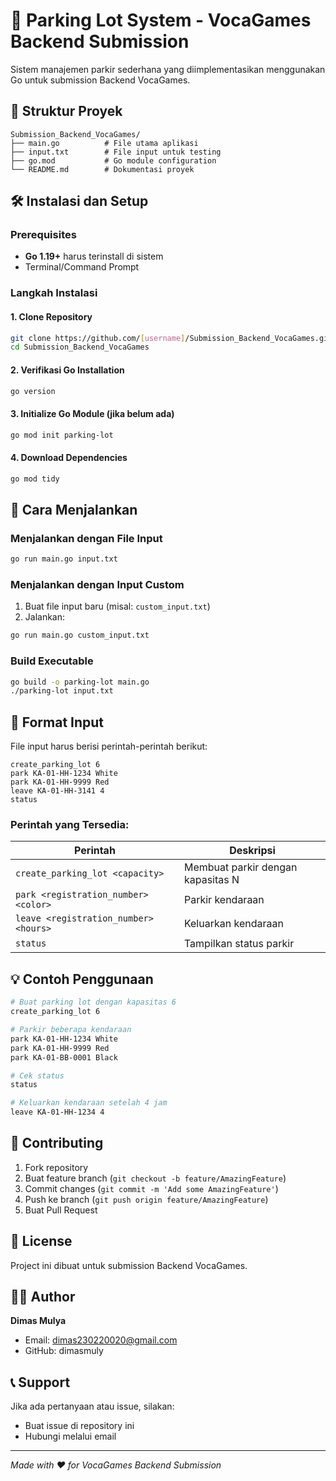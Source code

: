 # 🚗 Parking Lot System - VocaGames Backend Submission

Sistem manajemen parkir sederhana yang diimplementasikan menggunakan Go untuk submission Backend VocaGames.

## 📁 Struktur Proyek

```
Submission_Backend_VocaGames/
├── main.go          # File utama aplikasi
├── input.txt        # File input untuk testing
├── go.mod           # Go module configuration
└── README.md        # Dokumentasi proyek
```

## 🛠️ Instalasi dan Setup

### Prerequisites
- **Go 1.19+** harus terinstall di sistem
- Terminal/Command Prompt

### Langkah Instalasi

#### 1. Clone Repository
```bash
git clone https://github.com/[username]/Submission_Backend_VocaGames.git
cd Submission_Backend_VocaGames
```

#### 2. Verifikasi Go Installation
```bash
go version
```

#### 3. Initialize Go Module (jika belum ada)
```bash
go mod init parking-lot
```

#### 4. Download Dependencies
```bash
go mod tidy
```

## 🚀 Cara Menjalankan

### Menjalankan dengan File Input
```bash
go run main.go input.txt
```

### Menjalankan dengan Input Custom
1. Buat file input baru (misal: `custom_input.txt`)
2. Jalankan:
```bash
go run main.go custom_input.txt
```

### Build Executable
```bash
go build -o parking-lot main.go
./parking-lot input.txt
```

## 📝 Format Input

File input harus berisi perintah-perintah berikut:

```
create_parking_lot 6
park KA-01-HH-1234 White
park KA-01-HH-9999 Red
leave KA-01-HH-3141 4
status
```

### Perintah yang Tersedia:

| Perintah | Deskripsi |
|----------|-----------|
| `create_parking_lot <capacity>` | Membuat parkir dengan kapasitas N |
| `park <registration_number> <color>` | Parkir kendaraan |
| `leave <registration_number> <hours>` | Keluarkan kendaraan |
| `status` | Tampilkan status parkir |

## 💡 Contoh Penggunaan

```bash
# Buat parking lot dengan kapasitas 6
create_parking_lot 6

# Parkir beberapa kendaraan
park KA-01-HH-1234 White
park KA-01-HH-9999 Red
park KA-01-BB-0001 Black

# Cek status
status

# Keluarkan kendaraan setelah 4 jam
leave KA-01-HH-1234 4
```

## 🤝 Contributing

1. Fork repository
2. Buat feature branch (`git checkout -b feature/AmazingFeature`)
3. Commit changes (`git commit -m 'Add some AmazingFeature'`)
4. Push ke branch (`git push origin feature/AmazingFeature`)
5. Buat Pull Request

## 📄 License

Project ini dibuat untuk submission Backend VocaGames.

## 👨‍💻 Author

**Dimas Mulya**
- Email: dimas230220020@gmail.com
- GitHub: dimasmuly

## 📞 Support

Jika ada pertanyaan atau issue, silakan:
- Buat issue di repository ini
- Hubungi melalui email

---

*Made with ❤️ for VocaGames Backend Submission*
